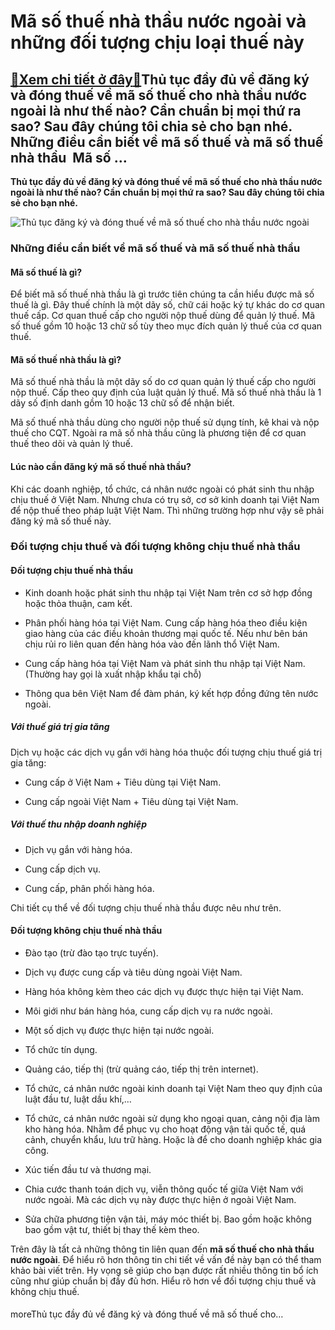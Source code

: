 Mã số thuế nhà thầu nước ngoài và những đối tượng chịu loại thuế này
====================================================================

[:gift:Xem chi tiết ở đây:gift:](https://hddtvn.com/ma-so-thue-nha-thau-nuoc-ngoai-va-nhung-doi-tuong-chiu-loai-thue-nay/)Thủ tục đầy đủ về đăng ký và đóng thuế về mã số thuế cho nhà thầu nước ngoài là như thế nào? Cần chuẩn bị mọi thứ ra sao? Sau đây chúng tôi chia sẻ cho bạn nhé. Những điều cần biết về mã số thuế và mã số thuế nhà thầu  Mã số …
----------------------------------------------------------------------------------------------------------------------------------------------------------------------------------------------------------------------------------

**Thủ tục đầy đủ về đăng ký và đóng thuế về mã số thuế cho nhà thầu nước ngoài là như thế nào? Cần chuẩn bị mọi thứ ra sao? Sau đây chúng tôi chia sẻ cho bạn nhé.**


![Thủ tục đăng ký và đóng thuế về mã số thuế cho nhà thầu nước ngoài](https://hddtvn.com/wp-content/uploads/2021/01/ma-so-thue.jpg "Thủ tục đăng ký và đóng thuế về mã số thuế cho nhà thầu nước ngoài")


### **Những điều cần biết về mã số thuế và mã số thuế nhà thầu**


#### **Mã số thuế là gì?**


Để biết mã số thuế nhà thầu là gì trước tiên chúng ta cần hiểu được mã số thuế là gì. Đây thuế chính là một dãy số, chữ cái hoặc ký tự khác do cơ quan thuế cấp. Cơ quan thuế cấp cho người nộp thuế dùng để quản lý thuế. Mã số thuế gồm 10 hoặc 13 chữ số tùy theo mục đích quản lý thuế của cơ quan thuế.


#### **Mã số thuế nhà thầu là gì?**


Mã số thuế nhà thầu là một dãy số do cơ quan quản lý thuế cấp cho người nộp thuế. Cấp theo quy định của luật quản lý thuế. Mã số thuế nhà thầu là 1 dãy số định danh gồm 10 hoặc 13 chữ số để nhận biết.


Mã số thuế nhà thầu dùng cho người nộp thuế sử dụng tính, kê khai và nộp thuế cho CQT. Ngoài ra mã số nhà thầu cũng là phương tiện để cơ quan thuế theo dõi và quản lý thuế.


#### **Lúc nào cần đăng ký mã số thuế nhà thầu?**


Khi các doanh nghiệp, tổ chức, cá nhân nước ngoài có phát sinh thu nhập chịu thuế ở Việt Nam. Nhưng chưa có trụ sở, cơ sở kinh doanh tại Việt Nam để nộp thuế theo pháp luật Việt Nam. Thì những trường hợp như vậy sẽ phải đăng ký mã số thuế này.


### **Đối tượng chịu thuế và đối tượng không chịu thuế nhà thầu**


#### **Đối tượng chịu thuế nhà thầu**


+ Kinh doanh hoặc phát sinh thu nhập tại Việt Nam trên cơ sở hợp đồng hoặc thỏa thuận, cam kết.


+ Phân phối hàng hóa tại Việt Nam. Cung cấp hàng hóa theo điều kiện giao hàng của các điều khoản thương mại quốc tế. Nếu như bên bán chịu rủi ro liên quan đến hàng hóa vào đến lãnh thổ Việt Nam.


+ Cung cấp hàng hóa tại Việt Nam và phát sinh thu nhập tại Việt Nam. (Thường hay gọi là xuất nhập khẩu tại chỗ)


+ Thông qua bên Việt Nam để đàm phán, ký kết hợp đồng đứng tên nước ngoài.


##### **Với thuế giá trị gia tăng**


Dịch vụ hoặc các dịch vụ gắn với hàng hóa thuộc đối tượng chịu thuế giá trị gia tăng:




* Cung cấp ở Việt Nam + Tiêu dùng tại Việt Nam.

* Cung cấp ngoài Việt Nam + Tiêu dùng tại Việt Nam.



##### **Với thuế thu nhập doanh nghiệp**




* Dịch vụ gắn với hàng hóa.

* Cung cấp dịch vụ.

* Cung cấp, phân phối hàng hóa.



Chi tiết cụ thể về đối tượng chịu thuế nhà thầu được nêu như trên.


#### **Đối tượng không chịu thuế nhà thầu**


+ Đào tạo (trừ đào tạo trực tuyến).


+ Dịch vụ được cung cấp và tiêu dùng ngoài Việt Nam.


+ Hàng hóa không kèm theo các dịch vụ được thực hiện tại Việt Nam.


+ Môi giới như bán hàng hóa, cung cấp dịch vụ ra nước ngoài.


+ Một số dịch vụ được thực hiện tại nước ngoài.


+ Tổ chức tín dụng.


+ Quảng cáo, tiếp thị (trừ quảng cáo, tiếp thị trên internet).


+ Tổ chức, cá nhân nước ngoài kinh doanh tại Việt Nam theo quy định của luật đầu tư, luật dầu khí,…


+ Tổ chức, cá nhân nước ngoài sử dụng kho ngoại quan, cảng nội địa làm kho hàng hóa. Nhằm để phục vụ cho hoạt động vận tải quốc tế, quá cảnh, chuyển khẩu, lưu trữ hàng. Hoặc là để cho doanh nghiệp khác gia công.


+ Xúc tiến đầu tư và thương mại.


+ Chia cước thanh toán dịch vụ, viễn thông quốc tế giữa Việt Nam với nước ngoài. Mà các dịch vụ này được thực hiện ở ngoài Việt Nam.


+ Sửa chữa phương tiện vận tải, máy móc thiết bị. Bao gồm hoặc không bao gồm vật tư, thiết bị thay thế kèm theo.


Trên đây là tất cả những thông tin liên quan đến **mã số thuế cho nhà thầu nước ngoài**. Để hiểu rõ hơn thông tin chi tiết về vấn đề này bạn có thể tham khảo bài viết trên. Hy vọng sẽ giúp cho bạn được rất nhiều thông tin bổ ích cũng như giúp chuẩn bị đầy đủ hơn. Hiểu rõ hơn về đối tượng chịu thuế và không chịu thuế.


#### 


moreThủ tục đầy đủ về đăng ký và đóng thuế về mã số thuế cho…

